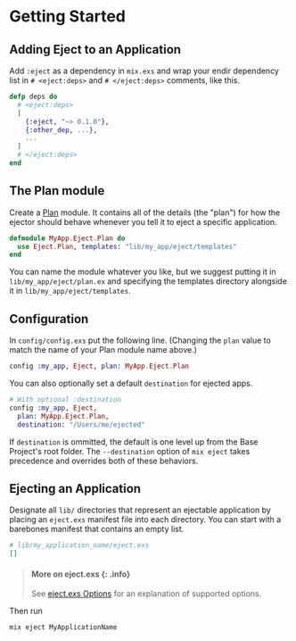 # Getting Started

## Adding Eject to an Application

Add `:eject` as a dependency in `mix.exs` and wrap your endir dependency list in
`# <eject:deps>` and `# </eject:deps>` comments, like this.


```elixir
defp deps do
  # <eject:deps>
  [
    {:eject, "~> 0.1.0"},
    {:other_dep, ...},
    ...
  ]
  # </eject:deps>
end
```

## The Plan module

Create a [Plan](Eject.Plan.html) module. It contains all of the details (the
"plan") for how the ejector should behave whenever you tell it to eject a
specific application.

```elixir
defmodule MyApp.Eject.Plan do
  use Eject.Plan, templates: "lib/my_app/eject/templates"
end
```

You can name the module whatever you like, but we suggest putting it in `lib/my_app/eject/plan.ex`
and specifying the templates directory alongside it in `lib/my_app/eject/templates`.

## Configuration

In `config/config.exs` put the following line. (Changing the `plan` value to
match the name of your Plan module name above.)

```elixir
config :my_app, Eject, plan: MyApp.Eject.Plan
```

You can also optionally set a default `destination` for ejected apps.

```elixir
# With optional :destination
config :my_app, Eject,
  plan: MyApp.Eject.Plan,
  destination: "/Users/me/ejected"
```

If `destination` is ommitted, the default is one level up from the Base
Project's root folder. The `--destination` option of `mix eject` takes
precedence and overrides both of these behaviors.

## Ejecting an Application

Designate all `lib/` directories that represent an ejectable application by
placing an `eject.exs` manifest file into each directory. You can start with a
barebones manifest that contains an empty list.

```elixir
# lib/my_application_name/eject.exs
[]
```

> #### More on eject.exs {: .info}
>
> See [eject.exs Options](./how-it-works.html#eject-exs-options)
> for an explanation of supported options.

Then run

```bash
mix eject MyApplicationName
```
